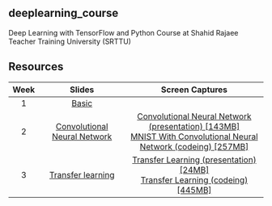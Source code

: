 ## deeplearning_course
Deep Learning with TensorFlow and Python Course at Shahid Rajaee Teacher Training University (SRTTU)

## Resources
|Week|Slides|Screen Captures|
|:--:|:----------:|:-------------:|
|1|[Basic](https://github.com/m-nasiri/deeplearning_course/blob/master/slides/dl_course_basic.pptx)||
|2|[Convolutional Neural Network](https://github.com/m-nasiri/deeplearning_course/blob/master/slides/dl_course_convolutional_neural_network.pptx)|[Convolutional Neural Network (presentation) [143MB]](https://www.dropbox.com/s/gry8glr8272tkw8/convolutional_neural_network_components.mkv?dl=0)<br>[MNIST With Convolutional Neural Network (codeing) [257MB]](https://www.dropbox.com/s/a7kfcgtxm3ht6l1/mnist_with_convolutional_neural_network.mkv?dl=0)|
|3|[Transfer learning](https://github.com/m-nasiri/deeplearning_course/blob/master/slides/dl_course_transfer_learning.pptx)|[Transfer Learning (presentation) [24MB]](https://www.dropbox.com/s/cin82mfb9n64g8x/transfer_learning_presentation.mkv?dl=0)<br>[Transfer Learning (codeing) [445MB]](https://www.dropbox.com/s/3c05vm0pwx9lso5/transfer_learning_coding.mkv?dl=0)|
